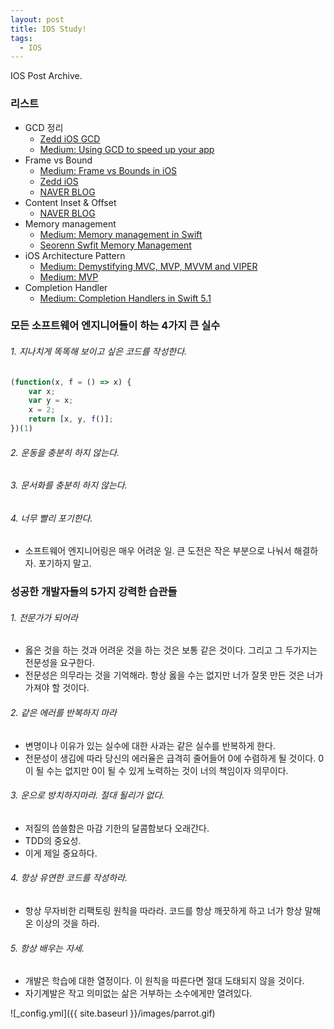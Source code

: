 ```yaml
---
layout: post
title: IOS Study!
tags:
  - IOS
---
```


IOS Post Archive.

### 리스트
* GCD 정리 
    * [Zedd iOS GCD](https://zeddios.tistory.com/516) 
    * [Medium: Using GCD to speed up your app](https://medium.com/better-programming/threading-in-swift-simply-explained-5c8dd680b9b2)
* Frame vs Bound 
    * [Medium: Frame vs Bounds in iOS](https://medium.com/@suragch/frame-vs-bounds-in-ios-107990ad53ee) 
    * [Zedd iOS](https://zeddios.tistory.com/203) 
    * [NAVER BLOG](https://m.blog.naver.com/PostView.nhn?blogId=jdub7138&logNo=220412903604&proxyReferer=https%3A%2F%2Fwww.google.com%2F)
* Content Inset & Offset 
    * [NAVER BLOG](https://m.blog.naver.com/PostView.nhn?blogId=jdub7138&logNo=220415845525&targetKeyword=&targetRecommendationCode=1)
* Memory management
    * [Medium: Memory management in Swift](https://medium.com/elements/memory-management-in-swift-31e20f942bbc) 
    * [Seorenn Swfit Memory Management](http://seorenn.blogspot.com/2015/01/swift-memory-management-1.html)
* iOS Architecture Pattern
    * [Medium: Demystifying MVC, MVP, MVVM and VIPER](https://medium.com/ios-os-x-development/ios-architecture-patterns-ecba4c38de52) 
    * [Medium: MVP](https://itnext.io/mvp-model-view-presenter-8d3654d8fa4c)
* Completion Handler 
    * [Medium: Completion Handlers in Swift 5.1](https://medium.com/better-programming/completion-handler-in-swift-4-2-671f12d33178)

### 모든 소프트웨어 엔지니어들이 하는 4가지 큰 실수
###### 1. 지나치게 똑똑해 보이고 싶은 코드를 작성한다.
```javascript
(function(x, f = () => x) {
    var x;
    var y = x;
    x = 2;
    return [x, y, f()];
})(1)
```

###### 2. 운동을 충분히 하지 않는다.

###### 3. 문서화를 충분히 하지 않는다.

###### 4. 너무 빨리 포기한다.
* 소프트웨어 엔지니어링은 매우 어려운 일. 큰 도전은 작은 부분으로 나눠서 해결하자. 포기하지 말고.

### 성공한 개발자들의 5가지 강력한 습관들
###### 1. 전문가가 되어라
* 옳은 것을 하는 것과 어려운 것을 하는 것은 보통 같은 것이다. 그리고 그 두가지는 전문성을 요구한다.
* 전문성은 의무라는 것을 기억해라. 항상 옳을 수는 없지만 너가 잘못 만든 것은 너가 가져야 할 것이다.

###### 2. 같은 에러를 반복하지 마라
* 변명이나 이유가 있는 실수에 대한 사과는 같은 실수를 반복하게 한다.
* 전문성이 생김에 따라 당신의 에러율은 급격히 줄어들어 0에 수렴하게 될 것이다. 0이 될 수는 없지만 0이 될 수 있게 노력하는 것이 너의 책임이자 의무이다.

###### 3. 운으로 방치하지마라. 절대 될리가 없다.
* 저질의 씁쓸함은 마감 기한의 달콤함보다 오래간다.
* TDD의 중요성.
* 이게 제일 중요하다.

###### 4. 항상 유연한 코드를 작성하라.
* 항상 무자비한 리팩토링 원칙을 따라라. 코드를 항상 깨끗하게 하고 너가 항상 말해온 이상의 것을 하라.

###### 5. 항상 배우는 자세.
* 개발은 학습에 대한 열정이다. 이 원칙을 따른다면 절대 도태되지 않을 것이다.
* 자기계발은 작고 의미없는 삶은 거부하는 소수에게만 열려있다.


![_config.yml]({{ site.baseurl }}/images/parrot.gif)